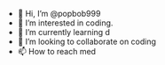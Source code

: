 - 👋 Hi, I’m @popbob999
- 👀 I’m interested in coding.
- 🌱 I’m currently learning d
- 💞️ I’m looking to collaborate on coding
- 📫 How to reach med

<!---
popbob999/popbob999 is a ✨ m ✨ repository because its `README.md` (this file) appears on your GitHub profile.
You can click the Preview link to take a look at your changes.
--->
